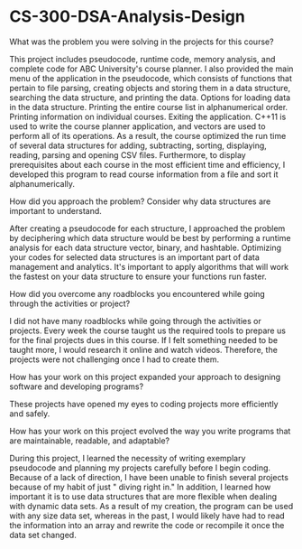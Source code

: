# CS-300-DSA-Analysis-Design
What was the problem you were solving in the projects for this course?

This project includes pseudocode, runtime code, memory analysis, and complete code for ABC University's course planner. I also provided the main menu of the application in the pseudocode, which consists of functions that pertain to file parsing, creating objects and storing them in a data structure, searching the data structure, and printing the data.
Options for loading data in the data structure.
Printing the entire course list in alphanumerical order.
Printing information on individual courses.
Exiting the application.
C++11 is used to write the course planner application, and vectors are used to perform all of its operations. As a result, the course optimized the run time of several data structures for adding, subtracting, sorting, displaying, reading, parsing and opening CSV files. Furthermore, to display prerequisites about each course in the most efficient time and efficiency, I developed this program to read course information from a file and sort it alphanumerically.

How did you approach the problem? Consider why data structures are important to understand.

After creating a pseudocode for each structure, I approached the problem by deciphering which data structure would be best by performing a runtime analysis for each data structure vector, binary, and hashtable. Optimizing your codes for selected data structures is an important part of data management and analytics. It's important to apply algorithms that will work the fastest on your data structure to ensure your functions run faster.

How did you overcome any roadblocks you encountered while going through the activities or project?

I did not have many roadblocks while going through the activities or projects. Every week the course taught us the required tools to prepare us for the final projects dues in this course. If I felt something needed to be taught more, I would research it online and watch videos. Therefore, the projects were not challenging once I had to create them. 

How has your work on this project expanded your approach to designing software and developing programs?

These projects have opened my eyes to coding projects more efficiently and safely. 

How has your work on this project evolved the way you write programs that are maintainable, readable, and adaptable?

During this project, I learned the necessity of writing exemplary pseudocode and planning my projects carefully before I begin coding. Because of a lack of direction, I have been unable to finish several projects because of my habit of just " diving right in." In addition, I learned how important it is to use data structures that are more flexible when dealing with dynamic data sets. As a result of my creation, the program can be used with any size data set, whereas in the past, I would likely have had to read the information into an array and rewrite the code or recompile it once the data set changed.


